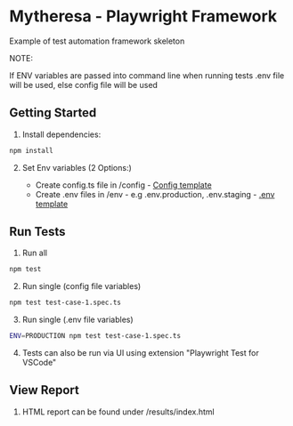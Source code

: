 # Mytheresa - Playwright Framework

Example of test automation framework skeleton

NOTE: 

If ENV variables are passed into command line when running tests .env file will be used, else config file will be used

## Getting Started

1. Install dependencies:

```bash
npm install
```

2. Set Env variables (2 Options:)

    -  Create config.ts file in /config - [Config template](/config/config-template.ts)
    -  Create .env files in /env - e.g .env.production, .env.staging - [.env template](/env/.env.template)


## Run Tests
1. Run all

```bash
npm test
```

2. Run single (config file variables)

```bash
npm test test-case-1.spec.ts
```

3. Run single (.env file variables)

```bash
ENV=PRODUCTION npm test test-case-1.spec.ts
```

4. Tests can also be run via UI using extension "Playwright Test for VSCode"


## View Report
1. HTML report can be found under /results/index.html